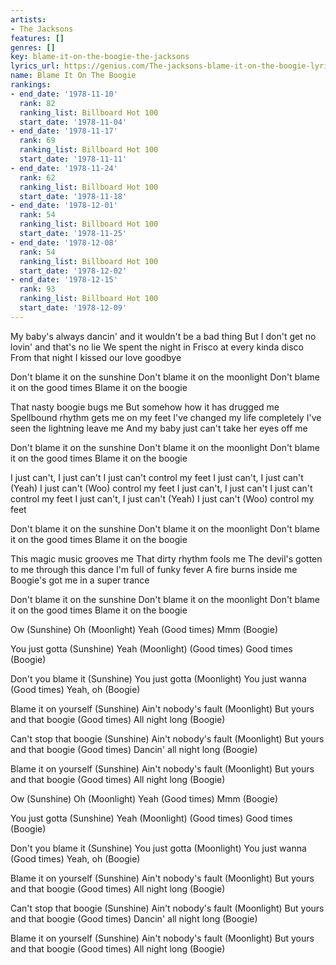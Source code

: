 ```yaml
---
artists:
- The Jacksons
features: []
genres: []
key: blame-it-on-the-boogie-the-jacksons
lyrics_url: https://genius.com/The-jacksons-blame-it-on-the-boogie-lyrics
name: Blame It On The Boogie
rankings:
- end_date: '1978-11-10'
  rank: 82
  ranking_list: Billboard Hot 100
  start_date: '1978-11-04'
- end_date: '1978-11-17'
  rank: 69
  ranking_list: Billboard Hot 100
  start_date: '1978-11-11'
- end_date: '1978-11-24'
  rank: 62
  ranking_list: Billboard Hot 100
  start_date: '1978-11-18'
- end_date: '1978-12-01'
  rank: 54
  ranking_list: Billboard Hot 100
  start_date: '1978-11-25'
- end_date: '1978-12-08'
  rank: 54
  ranking_list: Billboard Hot 100
  start_date: '1978-12-02'
- end_date: '1978-12-15'
  rank: 93
  ranking_list: Billboard Hot 100
  start_date: '1978-12-09'
---
```

My baby's always dancin' and it wouldn't be a bad thing
But I don't get no lovin' and that's no lie
We spent the night in Frisco at every kinda disco
From that night I kissed our love goodbye

Don't blame it on the sunshine
Don't blame it on the moonlight
Don't blame it on the good times
Blame it on the boogie


That nasty boogie bugs me
But somehow how it has drugged me
Spellbound rhythm gets me on my feet
I've changed my life completely
I've seen the lightning leave me
And my baby just can't take her eyes off me

Don't blame it on the sunshine
Don't blame it on the moonlight
Don't blame it on the good times
Blame it on the boogie


I just can't, I just can't
I just can't control my feet
I just can't, I just can't (Yeah)
I just can't (Woo) control my feet
I just can't, I just can't
I just can't control my feet
I just can't, I just can't (Yeah)
I just can't (Woo) control my feet

Don't blame it on the sunshine
Don't blame it on the moonlight
Don't blame it on the good times
Blame it on the boogie


This magic music grooves me
That dirty rhythm fools me
The devil's gotten to me through this dance
I'm full of funky fever
A fire burns inside me
Boogie's got me in a super trance

Don't blame it on the sunshine
Don't blame it on the moonlight
Don't blame it on the good times
Blame it on the boogie

Ow (Sunshine)
Oh (Moonlight)
Yeah (Good times)
Mmm (Boogie)

You just gotta (Sunshine)
Yeah (Moonlight)
(Good times)
Good times (Boogie)

Don't you blame it (Sunshine)
You just gotta (Moonlight)
You just wanna (Good times)
Yeah, oh (Boogie)

Blame it on yourself (Sunshine)
Ain't nobody's fault (Moonlight)
But yours and that boogie (Good times)
All night long (Boogie)

Can't stop that boogie (Sunshine)
Ain't nobody's fault (Moonlight)
But yours and that boogie (Good times)
Dancin' all night long (Boogie)

Blame it on yourself (Sunshine)
Ain't nobody's fault (Moonlight)
But yours and that boogie (Good times)
All night long (Boogie)

Ow (Sunshine)
Oh (Moonlight)
Yeah (Good times)
Mmm (Boogie)

You just gotta (Sunshine)
Yeah (Moonlight)
(Good times)
Good times (Boogie)

Don't you blame it (Sunshine)
You just gotta (Moonlight)
You just wanna (Good times)
Yeah, oh (Boogie)

Blame it on yourself (Sunshine)
Ain't nobody's fault (Moonlight)
But yours and that boogie (Good times)
All night long (Boogie)

Can't stop that boogie (Sunshine)
Ain't nobody's fault (Moonlight)
But yours and that boogie (Good times)
Dancin' all night long (Boogie)

Blame it on yourself (Sunshine)
Ain't nobody's fault (Moonlight)
But yours and that boogie (Good times)
All night long (Boogie)
